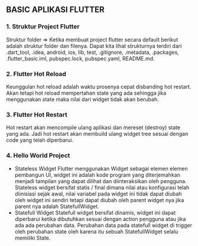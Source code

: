 ## BASIC APLIKASI FLUTTER
###  1. Struktur Project Flutter
Struktur folder => Ketika membuat project flutter secara default berikut adalah struktur folder dan 
filenya. Dapat kita lihat strukturnya terdiri dari .dart_tool, .idea, android, ios, lib, test, 
.gitignore, .metadata, .packages, .flutter_basic.iml, pubspec.lock, pubspec.yaml, 
README.md.  
### 2. Flutter Hot Reload
Keunggulan hot reload 
adalah waktu prosenya cepat disbanding hot restart. Akan tetapi hot reload mempertahan 
state yang ada sehingga jika menggunakan state maka nilai dari widget tidak akan berubah. 
### 3. Flutter Hot Restart 
Hot restart akan mencompile ulang aplikasi dan mereset (destroy) state yang ada. Jadi 
hot restart akan membuild ulang widget tree sesuai dengan code yang telah diperbarui. 
### 4. Hello World Project 
* Stateless Widget
Flutter menggunakan Widget sebagai elemen elemen pembangun UI, widget ini adalah 
kode program yang diterjemahkan menjadi tampilan yang dapat dilihat dan diinteraksikan 
oleh pengguna. Stateless widget bersifat statis / final dimana nilai atau konfigurasi telah 
diinisiasi sejak awal, nilai variabel pada widget ini tidak dapat diubah oleh widget ini sendiri 
tetapi dapat diubah oleh parent widget nya jika parent nya adalah StatefullWidget.
* Statefull Widget
Statefull widget bersifat dinamis, widget ini dapat diperbarui ketika dibutuhkan sesuai 
dengan action pengguna atau jika ada ada perubahan data. Perubahan data pada statefull 
widget di trigger oleh perubahan state oleh karena itu sebuah StatefullWidget selalu memiliki 
State. 




 



